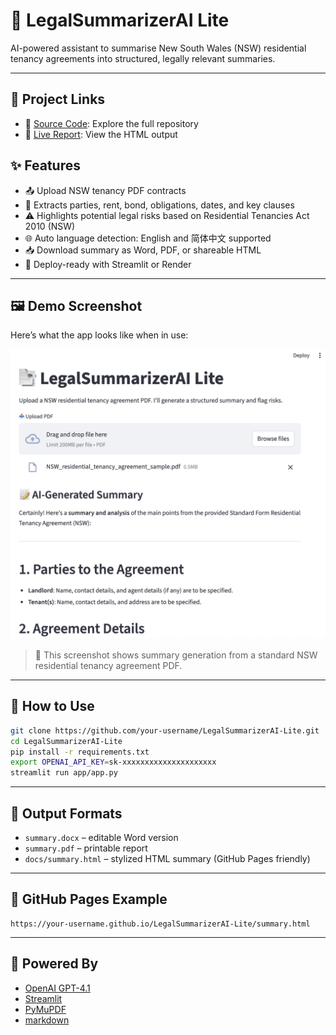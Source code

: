 # 🧠 LegalSummarizerAI Lite

AI-powered assistant to summarise New South Wales (NSW) residential tenancy agreements into structured, legally relevant summaries.

---

## 📄 Project Links
- 📂 [Source Code](https://github.com/biosciences/LegalSummarizerAILite): Explore the full repository
- 🔗 [Live Report](https://biosciences.github.io/LegalSummarizerAILite/index.html): View the HTML output

## ✨ Features

- 📤 Upload NSW tenancy PDF contracts
- 📄 Extracts parties, rent, bond, obligations, dates, and key clauses
- ⚠️ Highlights potential legal risks based on Residential Tenancies Act 2010 (NSW)
- 🌐 Auto language detection: English and 简体中文 supported
- 📥 Download summary as Word, PDF, or shareable HTML
- 🚀 Deploy-ready with Streamlit or Render

---

## 🖼️ Demo Screenshot

Here’s what the app looks like when in use:

![LegalSummarizerAI Demo](docs/assets/Demo.png)

> 📎 This screenshot shows summary generation from a standard NSW residential tenancy agreement PDF.

---

## 🚀 How to Use

```bash
git clone https://github.com/your-username/LegalSummarizerAI-Lite.git
cd LegalSummarizerAI-Lite
pip install -r requirements.txt
export OPENAI_API_KEY=sk-xxxxxxxxxxxxxxxxxxxxx
streamlit run app/app.py
```

---

## 📄 Output Formats

- `summary.docx` – editable Word version
- `summary.pdf` – printable report
- `docs/summary.html` – stylized HTML summary (GitHub Pages friendly)

---

## 📎 GitHub Pages Example

```text
https://your-username.github.io/LegalSummarizerAI-Lite/summary.html
```

---

## 🧠 Powered By

- [OpenAI GPT-4.1](https://openai.com/)
- [Streamlit](https://streamlit.io/)
- [PyMuPDF](https://github.com/pymupdf/PyMuPDF)
- [markdown](https://python-markdown.github.io/)

